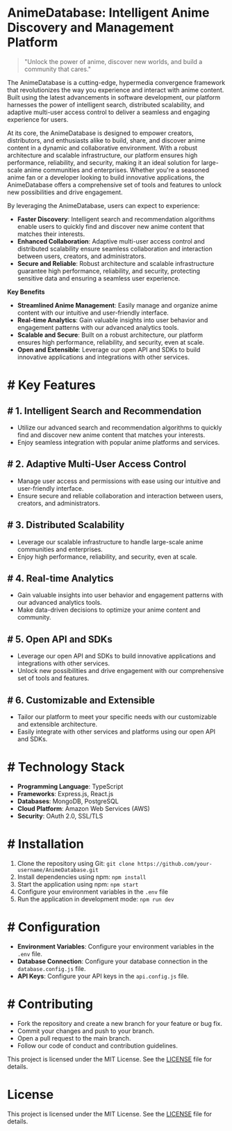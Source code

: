 <!-- AnimeDatabase_20251021104321_5725 -->

# AnimeDatabase: Intelligent Anime Discovery and Management Platform

> "Unlock the power of anime, discover new worlds, and build a community that cares."

The AnimeDatabase is a cutting-edge, hypermedia convergence framework that revolutionizes the way you experience and interact with anime content. Built using the latest advancements in software development, our platform harnesses the power of intelligent search, distributed scalability, and adaptive multi-user access control to deliver a seamless and engaging experience for users.

At its core, the AnimeDatabase is designed to empower creators, distributors, and enthusiasts alike to build, share, and discover anime content in a dynamic and collaborative environment. With a robust architecture and scalable infrastructure, our platform ensures high performance, reliability, and security, making it an ideal solution for large-scale anime communities and enterprises. Whether you're a seasoned anime fan or a developer looking to build innovative applications, the AnimeDatabase offers a comprehensive set of tools and features to unlock new possibilities and drive engagement.

By leveraging the AnimeDatabase, users can expect to experience:

* **Faster Discovery**: Intelligent search and recommendation algorithms enable users to quickly find and discover new anime content that matches their interests.
* **Enhanced Collaboration**: Adaptive multi-user access control and distributed scalability ensure seamless collaboration and interaction between users, creators, and administrators.
* **Secure and Reliable**: Robust architecture and scalable infrastructure guarantee high performance, reliability, and security, protecting sensitive data and ensuring a seamless user experience.

**Key Benefits**

* **Streamlined Anime Management**: Easily manage and organize anime content with our intuitive and user-friendly interface.
* **Real-time Analytics**: Gain valuable insights into user behavior and engagement patterns with our advanced analytics tools.
* **Scalable and Secure**: Built on a robust architecture, our platform ensures high performance, reliability, and security, even at scale.
* **Open and Extensible**: Leverage our open API and SDKs to build innovative applications and integrations with other services.

# # Key Features

## # 1. Intelligent Search and Recommendation

* Utilize our advanced search and recommendation algorithms to quickly find and discover new anime content that matches your interests.
* Enjoy seamless integration with popular anime platforms and services.

## # 2. Adaptive Multi-User Access Control

* Manage user access and permissions with ease using our intuitive and user-friendly interface.
* Ensure secure and reliable collaboration and interaction between users, creators, and administrators.

## # 3. Distributed Scalability

* Leverage our scalable infrastructure to handle large-scale anime communities and enterprises.
* Enjoy high performance, reliability, and security, even at scale.

## # 4. Real-time Analytics

* Gain valuable insights into user behavior and engagement patterns with our advanced analytics tools.
* Make data-driven decisions to optimize your anime content and community.

## # 5. Open API and SDKs

* Leverage our open API and SDKs to build innovative applications and integrations with other services.
* Unlock new possibilities and drive engagement with our comprehensive set of tools and features.

## # 6. Customizable and Extensible

* Tailor our platform to meet your specific needs with our customizable and extensible architecture.
* Easily integrate with other services and platforms using our open API and SDKs.

# # Technology Stack

* **Programming Language**: TypeScript
* **Frameworks**: Express.js, React.js
* **Databases**: MongoDB, PostgreSQL
* **Cloud Platform**: Amazon Web Services (AWS)
* **Security**: OAuth 2.0, SSL/TLS

# # Installation

1. Clone the repository using Git: `git clone https://github.com/your-username/AnimeDatabase.git`
2. Install dependencies using npm: `npm install`
3. Start the application using npm: `npm start`
4. Configure your environment variables in the `.env` file
5. Run the application in development mode: `npm run dev`

# # Configuration

* **Environment Variables**: Configure your environment variables in the `.env` file.
* **Database Connection**: Configure your database connection in the `database.config.js` file.
* **API Keys**: Configure your API keys in the `api.config.js` file.

# # Contributing

* Fork the repository and create a new branch for your feature or bug fix.
* Commit your changes and push to your branch.
* Open a pull request to the main branch.
* Follow our code of conduct and contribution guidelines.

This project is licensed under the MIT License. See the [LICENSE](LICENSE) file for details.

# License

This project is licensed under the MIT License. See the [LICENSE](https://github.com/Lyche6666/AnimeDatabase/blob/main/LICENSE) file for details.